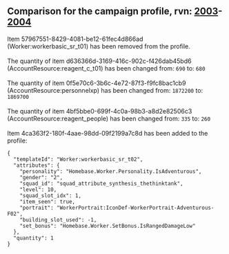 ## Comparison for the campaign profile, rvn: [2003](https://github.com/PRO100KatYT/FortniteProfileRevisions/tree/main/profiles/campaign/2003%20campaign.json)-[2004](https://github.com/PRO100KatYT/FortniteProfileRevisions/tree/main/profiles/campaign/2004%20campaign.json)

Item 57967551-8429-4081-be12-61fec4d866ad (Worker:workerbasic_sr_t01) has been removed from the profile.
<br><br>
The quantity of item d636366d-3169-416c-902c-f426dab45bd6 (AccountResource:reagent_c_t01) has been changed from: `690` to: `680`
<br><br>
The quantity of item 0f5e70c6-3b6c-4e72-87f3-f9fc8bac1cb9 (AccountResource:personnelxp) has been changed from: `1872200` to: `1869700`
<br><br>
The quantity of item 4bf5bbe0-699f-4c0a-98b3-a8d2e82506c3 (AccountResource:reagent_people) has been changed from: `335` to: `260`
<br><br>
Item 4ca363f2-180f-4aae-98dd-09f2199a7c8d has been added to the profile:

```
{
  "templateId": "Worker:workerbasic_sr_t02",
  "attributes": {
    "personality": "Homebase.Worker.Personality.IsAdventurous",
    "gender": "2",
    "squad_id": "squad_attribute_synthesis_thethinktank",
    "level": 10,
    "squad_slot_idx": 1,
    "item_seen": true,
    "portrait": "WorkerPortrait:IconDef-WorkerPortrait-Adventurous-F02",
    "building_slot_used": -1,
    "set_bonus": "Homebase.Worker.SetBonus.IsRangedDamageLow"
  },
  "quantity": 1
}
```

<br><br>
